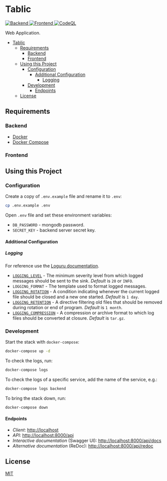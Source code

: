 # Tablic

<p>
  <a href="https://github.com/ShviXXL/tablic/actions/workflows/backend.yml">
    <img src="https://github.com/ShviXXL/tablic/actions/workflows/backend.yml/badge.svg" alt="Backend">
  </a>
  <a href="https://github.com/ShviXXL/tablic/actions/workflows/frontend.yml">
    <img src="https://github.com/ShviXXL/tablic/actions/workflows/fronted.yml/badge.svg" alt="Frontend">
  </a>
  <a href="https://github.com/ShviXXL/tablic/actions/workflows/frontend.yml">
    <img src="https://github.com/ShviXXL/tablic/actions/workflows/codeql.yml/badge.svg" alt="CodeQL">
  </a>
</p>

 Web Application.

- [Tablic](#tablic)
  - [Requirements](#requirements)
    - [Backend](#backend)
    - [Frontend](#frontend)
  - [Using this Project](#using-this-project)
    - [Configuration](#configuration)
      - [Additional Configuration](#additional-configuration)
        - [Logging](#logging)
    - [Development](#development)
      - [Endpoints](#endpoints)
  - [License](#license)

## Requirements

### Backend

- [Docker](https://www.docker.com/)
- [Docker Compose](https://docs.docker.com/compose/)

### Frontend

## Using this Project

### Configuration

Create a copy of `.env.example` file and rename it to `.env`:

```bash
cp .env.example .env
```

Open `.env` file and set these environment variables:

- `DB_PASSWORD` - mongodb password.
- `SECRET_KEY` - backend server secret key.

#### Additional Configuration

##### Logging

For reference use the [Loguru documentation](https://loguru.readthedocs.io/en/stable/api.html#).

- [`LOGGING_LEVEL`](https://docs.python.org/3/library/logging.html#logging-levels) - The minimum severity level from which logged messages should be sent to the sink. *Default* is `20` or `INFO`.
- `LOGGING_FORMAT` - The template used to format logged messages.
- [`LOGGING_ROTATION`](https://loguru.readthedocs.io/en/stable/api/logger.html#file) - A condition indicating whenever the current logged file should be closed and a new one started. *Default* is `1 day`.
- [`LOGGING_RETENTION`](https://loguru.readthedocs.io/en/stable/api/logger.html#file) - A directive filtering old files that should be removed during rotation or end of program. *Default* is `1 month`.
- [`LOGGING_COMPRESSION`](https://loguru.readthedocs.io/en/stable/api/logger.html#file) - A compression or archive format to which log files should be converted at closure. *Default* is `tar.gz`.

### Development

Start the stack with `docker-compose`:

```bash
docker-compose up -d
```

To check the logs, run:

```bash
docker-compose logs
```

To check the logs of a specific service, add the name of the service, e.g.:

```bash
docker-compose logs backend
```

To bring the stack down, run:

```bash
docker-compose down
```

#### Endpoints

- *Client*: <http://localhost>
- *API*: <http://localhost:8000/api>
- *Interactive documentation* (Swagger UI): <http://localhost:8000/api/docs>
- *Alternative documentation* (ReDoc): <http://localhost:8000/api/redoc>

## License

[MIT](LICENSE)
